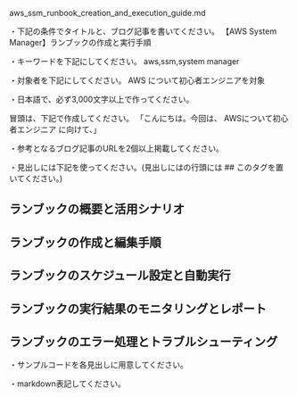 aws_ssm_runbook_creation_and_execution_guide.md

・下記の条件でタイトルと、ブログ記事を書いてください。
【AWS System Manager】ランブックの作成と実行手順

・キーワードを下記にしてください。
aws,ssm,system manager

・対象者を下記にしてください。
  AWS について初心者エンジニアを対象


・日本語で、必ず3,000文字以上で作ってください。

冒頭は、下記で作成してください。
「こんにちは。今回は、
AWSについて初心者エンジニア
に向けて、」

・参考となるブログ記事のURLを2個以上掲載してください。

・見出しには下記を使ってください。(見出しにはの行頭には ## このタグを置いてください。)
## ランブックの概要と活用シナリオ
## ランブックの作成と編集手順
## ランブックのスケジュール設定と自動実行
## ランブックの実行結果のモニタリングとレポート
## ランブックのエラー処理とトラブルシューティング

・サンプルコードを各見出しに用意してください。

・markdown表記してください。


